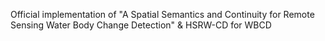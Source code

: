 Official implementation of "A Spatial Semantics and Continuity for Remote Sensing Water Body Change Detection" & HSRW-CD for WBCD

